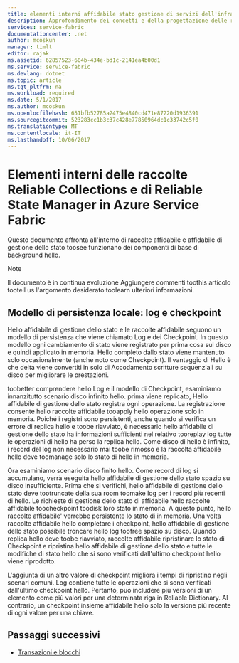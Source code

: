 ```yaml
---
title: elementi interni affidabile stato gestione di servizi dell'infrastruttura e un insieme affidabile aaaAzure | Documenti Microsoft
description: Approfondimento dei concetti e della progettazione delle raccolte Reliable Collections in Azure Service Fabric.
services: service-fabric
documentationcenter: .net
author: mcoskun
manager: timlt
editor: rajak
ms.assetid: 62857523-604b-434e-bd1c-2141ea4b00d1
ms.service: service-fabric
ms.devlang: dotnet
ms.topic: article
ms.tgt_pltfrm: na
ms.workload: required
ms.date: 5/1/2017
ms.author: mcoskun
ms.openlocfilehash: 651bfb52785a2475e4840cd471e87220d1936391
ms.sourcegitcommit: 523283cc1b3c37c428e77850964dc1c33742c5f0
ms.translationtype: MT
ms.contentlocale: it-IT
ms.lasthandoff: 10/06/2017
---
```

# <a name="azure-service-fabric-reliable-state-manager-and-reliable-collection-internals"></a>Elementi interni delle raccolte Reliable Collections e di Reliable State Manager in Azure Service Fabric
Questo documento affronta all'interno di raccolte affidabile e affidabile di gestione dello stato toosee funzionano dei componenti di base di background hello.

> [!NOTE]
> Il documento è in continua evoluzione Aggiungere commenti toothis articolo tootell us l'argomento desiderato toolearn ulteriori informazioni.
>

##  <a name="local-persistence-model-log-and-checkpoint"></a>Modello di persistenza locale: log e checkpoint
Hello affidabile di gestione dello stato e le raccolte affidabile seguono un modello di persistenza che viene chiamato Log e dei Checkpoint.
In questo modello ogni cambiamento di stato viene registrato per prima cosa sul disco e quindi applicato in memoria.
Hello completo dallo stato viene mantenuto solo occasionalmente (anche noto come Checkpoint).
Il vantaggio di Hello è che delta viene convertiti in solo di Accodamento scritture sequenziali su disco per migliorare le prestazioni.

toobetter comprendere hello Log e il modello di Checkpoint, esaminiamo innanzitutto scenario disco infinito hello.
prima viene replicato, Hello affidabile di gestione dello stato registra ogni operazione.
La registrazione consente hello raccolte affidabile tooapply hello operazione solo in memoria.
Poiché i registri sono persistenti, anche quando si verifica un errore di replica hello e toobe riavviato, è necessario hello affidabile di gestione dello stato ha informazioni sufficienti nel relativo tooreplay log tutte le operazioni di hello ha perso la replica hello.
Come disco di hello è infinito, i record del log non necessario mai toobe rimosso e la raccolta affidabile hello deve toomanage solo lo stato di hello in memoria.

Ora esaminiamo scenario disco finito hello.
Come record di log si accumulano, verrà eseguita hello affidabile di gestione dello stato spazio su disco insufficiente.
Prima che si verifichi, hello affidabile di gestione dello stato deve tootruncate della sua room toomake log per i record più recenti di hello.
Le richieste di gestione dello stato di affidabile hello raccolte affidabile toocheckpoint toodisk loro stato in memoria.
A questo punto, hello raccolte affidabile' verrebbe persistente lo stato di in memoria.
Una volta raccolte affidabile hello completare i checkpoint, hello affidabile di gestione dello stato possibile troncare hello log toofree spazio su disco.
Quando replica hello deve toobe riavviato, raccolte affidabile ripristinare lo stato di Checkpoint e ripristina hello affidabile di gestione dello stato e tutte le modifiche di stato hello che si sono verificati dall'ultimo checkpoint hello viene riprodotto.

L'aggiunta di un altro valore di checkpoint migliora i tempi di ripristino negli scenari comuni. Log contiene tutte le operazioni che si sono verificati dall'ultimo checkpoint hello.
Pertanto, può includere più versioni di un elemento come più valori per una determinata riga in Reliable Dictionary.
Al contrario, un checkpoint insieme affidabile hello solo la versione più recente di ogni valore per una chiave.

## <a name="next-steps"></a>Passaggi successivi
* [Transazioni e blocchi](service-fabric-reliable-services-reliable-collections-transactions-locks.md)

